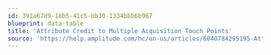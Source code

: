 ```yaml
---
id: 391a67d9-18b5-41c5-bb30-1334bbb6b967
blueprint: data-table
title: 'Attribute Credit to Multiple Acquisition Touch Points'
source: 'https://help.amplitude.com/hc/en-us/articles/6040784295195-Attribute-credit-to-multiple-acquisition-touch-points'
---
```

